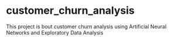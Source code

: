 # customer_churn_analysis
This project is bout customer churn analysis using Artificial Neural Networks and Exploratory Data Analysis
